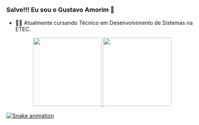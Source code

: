 ### Salve!!! Eu sou o Gustavo Amorim 👋
 
- 👨‍💻 Atualmente cursando Técnico em Desenvolvimento de Sistemas na ETEC.

<div align="center">
  <a href="https://github.com/0GustavoAmorim">
  <img height="180em" src="https://github-readme-stats.vercel.app/api?username=0GustavoAmorim&show_icons=true&theme=tokyonight&include_all_commits=true&count_private=true"/>
  <img height="180em" src="https://github-readme-stats.vercel.app/api/top-langs/?username=0GustavoAmorim&layout=compact&langs_count=7&theme=tokyonight"/>
</div>
  
   ![Snake animation](https://github.com/0GustavoAmorim/0GustavoAmorim/blob/output/github-contribution-grid-snake.svg)
